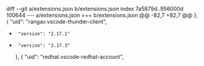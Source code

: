 diff --git a/extensions.json b/extensions.json
index 7a5879d..956000d 100644
--- a/extensions.json
+++ b/extensions.json
@@ -82,7 +82,7 @@
     },
     {
       "uid": "rangav.vscode-thunder-client",
-      "version": "2.17.1"
+      "version": "2.17.3"
     },
     {
       "uid": "redhat.vscode-redhat-account",
